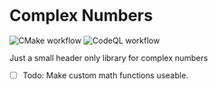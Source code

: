 # Complex Numbers


![CMake workflow](https://github.com/TamirPerek/Complex-Lib/actions/workflows/cmake.yml/badge.svg) ![CodeQL workflow](https://github.com/TamirPerek/Complex-Lib/actions/workflows/codeql-analysis.yml/badge.svg)


Just a small header only library for complex numbers

- [ ] Todo: Make custom math functions useable.